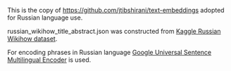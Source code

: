 This is the copy of https://github.com/jtibshirani/text-embeddings adopted 
for Russian language use.

russian_wikihow_title_abstract.json was constructed from
[Kaggle Russian Wikihow dataset](https://www.kaggle.com/paolop/human-instructions-russian-wikihow).

For encoding phrases in Russian language [Google Universal Sentence Multilingual Encoder](https://tfhub.dev/google/universal-sentence-encoder-multilingual-large/1) is used.